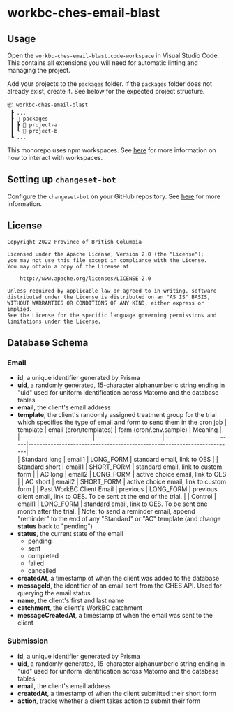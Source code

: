 # workbc-ches-email-blast


## Usage

Open the `workbc-ches-email-blast.code-workspace` in Visual Studio Code.  This contains all extensions you will need for automatic linting and managing the project.

Add your projects to the `packages` folder.  If the `packages` folder does not already exist, create it.  See below for the expected project structure.

```
📦 workbc-ches-email-blast
 ┣ ...
 ┣ 📂 packages
 ┃ ┣ 📂 project-a
 ┃ ┗ 📂 project-b
 ┗ ...
```
This monorepo uses npm workspaces.  See [here](https://docs.npmjs.com/cli/v7/using-npm/workspaces) for more information on how to interact with workspaces.

## Setting up `changeset-bot`
Configure the `changeset-bot` on your GitHub repository.  See [here](https://github.com/apps/changeset-bot) for more information.
## License

```
Copyright 2022 Province of British Columbia

Licensed under the Apache License, Version 2.0 (the "License");
you may not use this file except in compliance with the License.
You may obtain a copy of the License at

    http://www.apache.org/licenses/LICENSE-2.0

Unless required by applicable law or agreed to in writing, software
distributed under the License is distributed on an "AS IS" BASIS,
WITHOUT WARRANTIES OR CONDITIONS OF ANY KIND, either express or implied.
See the License for the specific language governing permissions and
limitations under the License.
```


## Database Schema
### Email
- **id**, a unique identifier generated by Prisma
- **uid**, a randomly generated, 15-character alphanumberic string ending in "uid" used for uniform identification across Matomo and the database tables
- **email**, the client's email address
- **template**, the client's randomly assigned treatment group for the trial which specifies the type of email and form to send them in the cron job
    | template                 | email (cron/templates) | form (cron/.env.sample) | Meaning                                                                 |
    |--------------------------|------------------------|-------------------------|-------------------------------------------------------------------------|    
    | Standard long            | email1                 | LONG_FORM               | standard email, link to OES                                             |
    | Standard short           | email1                 | SHORT_FORM              | standard email, link to custom form                                     |
    | AC long                  | email2                 | LONG_FORM               | active choice email, link to OES                                        |
    | AC short                 | email2                 | SHORT_FORM              | active choice email, link to custom form                                |
    | Past WorkBC Client Email | previous               | LONG_FORM               | previous client email, link to OES. To be sent at the end of the trial. |
    | Control                  | email1                 | LONG_FORM               | standard email, link to OES. To be sent one month after the trial.      |
Note: to send a reminder email, append "reminder" to the end of any "Standard" or "AC" template (and change **status** back to "pending")
- **status**, the current state of the email
    - pending
    - sent
    - completed
    - failed
    - cancelled
- **createdAt**, a timestamp of when the client was added to the database 
- **messageId**, the identifier of an email sent from the CHES API. Used for querying the email status
- **name**, the client's first and last name
- **catchment**, the client's WorkBC catchment
- **messageCreatedAt**, a timestamp of when the email was sent to the client

### Submission
- **id**, a unique identifier generated by Prisma
- **uid**, a randomly generated, 15-character alphanumberic string ending in "uid" used for uniform identification across Matomo and the database tables
- **email**, the client's email address
- **createdAt**, a timestamp of when the client submitted their short form
- **action**, tracks whether a client takes action to submit their form
